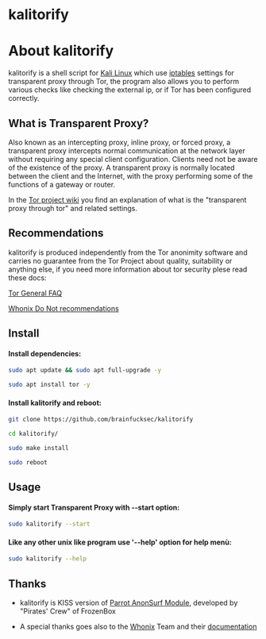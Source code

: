 # kalitorify

# About kalitorify

kalitorify is a shell script for [Kali Linux](https://www.kali.org/) which use [iptables](https://www.netfilter.org/projects/iptables/index.html) settings for transparent proxy through Tor, the program also allows you to perform various checks like checking the external ip, or if Tor has been configured correctly.

## What is Transparent Proxy?

Also known as an intercepting proxy, inline proxy, or forced proxy, a transparent proxy intercepts normal communication at the network layer without requiring any special client configuration. Clients need not be aware of the existence of the proxy. A transparent proxy is normally located between the client and the Internet, with the proxy performing some of the functions of a gateway or router.

In the [Tor project wiki](https://trac.torproject.org/projects/tor/wiki/doc/TransparentProxy) you find an explanation of what is the "transparent proxy through tor" and related settings.

## Recommendations

kalitorify is produced independently from the Tor anonimity software and carries no guarantee from the Tor Project about quality, suitability or anything else, if you need more information about tor security plese read these docs:

[Tor General FAQ](https://www.torproject.org/docs/faq.html.en)

[Whonix Do Not recommendations](https://www.whonix.org/wiki/DoNot)


## Install

#### Install dependencies:
```bash
sudo apt update && sudo apt full-upgrade -y

sudo apt install tor -y
```

#### Install kalitorify and reboot:
```bash
git clone https://github.com/brainfucksec/kalitorify

cd kalitorify/

sudo make install

sudo reboot
```


## Usage

#### Simply start Transparent Proxy with --start option:
```bash
sudo kalitorify --start
```

#### Like any other unix like program use '--help' option for help menù:
```bash
sudo kalitorify --help
```

## Thanks

* kalitorify is KISS version of [Parrot AnonSurf Module](https://github.com/parrotsec/anonsurf), developed by "Pirates' Crew" of FrozenBox

* A special thanks goes also to the [Whonix](https://www.whonix.org/) Team and their [documentation](https://www.whonix.org/wiki/Documentation)
